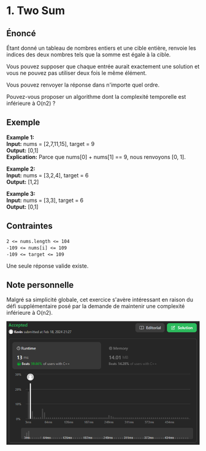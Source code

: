 # 1. Two Sum

## Énoncé

Étant donné un tableau de nombres entiers et une cible entière, renvoie les indices des deux nombres tels que la somme est égale à la cible.

Vous pouvez supposer que chaque entrée aurait exactement une solution et vous ne pouvez pas utiliser deux fois le même élément.

Vous pouvez renvoyer la réponse dans n'importe quel ordre.

Pouvez-vous proposer un algorithme dont la complexité temporelle est inférieure à O(n2) ?

## Exemple

**Example 1:**  
**Input:** nums = [2,7,11,15], target = 9  
**Output:** [0,1]  
**Explication:** Parce que nums[0] + nums[1] == 9, nous renvoyons [0, 1].

**Example 2:**  
**Input:** nums = [3,2,4], target = 6  
**Output:** [1,2]

**Example 3:**  
**Input:** nums = [3,3], target = 6  
**Output:** [0,1]

## Contraintes

`2 <= nums.length <= 104`  
`-109 <= nums[i] <= 109`  
`-109 <= target <= 109`

Une seule réponse valide existe.

## Note personnelle

Malgré sa simplicité globale, cet exercice s'avère intéressant en raison du défi supplémentaire posé par la demande de maintenir une complexité inférieure à O(n2).

<img src="../imgs/0001-rapport.png"/>
